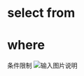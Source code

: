 # select from

# where
条件限制
![输入图片说明](/imgs/2025-09-03/99J6KfUBC2CQfbyg.png)
<!--stackedit_data:
eyJoaXN0b3J5IjpbLTI3OTAzNTcyOSwyOTQxMTkyOTcsNDQwOT
A1NjE5XX0=
-->